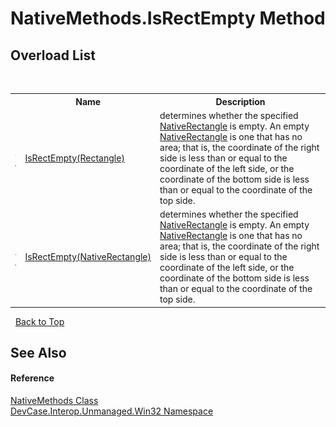 # NativeMethods.IsRectEmpty Method 
 


## Overload List
&nbsp;<table><tr><th></th><th>Name</th><th>Description</th></tr><tr><td>![Public method](media/pubmethod.gif "Public method")![Static member](media/static.gif "Static member")</td><td><a href="M_DevCase_Interop_Unmanaged_Win32_NativeMethods_IsRectEmpty_1">IsRectEmpty(Rectangle)</a></td><td>
determines whether the specified <a href="T_DevCase_Interop_Unmanaged_Win32_Structures_NativeRectangle">NativeRectangle</a> is empty. An empty <a href="T_DevCase_Interop_Unmanaged_Win32_Structures_NativeRectangle">NativeRectangle</a> is one that has no area; that is, the coordinate of the right side is less than or equal to the coordinate of the left side, or the coordinate of the bottom side is less than or equal to the coordinate of the top side.</td></tr><tr><td>![Public method](media/pubmethod.gif "Public method")![Static member](media/static.gif "Static member")</td><td><a href="M_DevCase_Interop_Unmanaged_Win32_NativeMethods_IsRectEmpty">IsRectEmpty(NativeRectangle)</a></td><td>
determines whether the specified <a href="T_DevCase_Interop_Unmanaged_Win32_Structures_NativeRectangle">NativeRectangle</a> is empty. An empty <a href="T_DevCase_Interop_Unmanaged_Win32_Structures_NativeRectangle">NativeRectangle</a> is one that has no area; that is, the coordinate of the right side is less than or equal to the coordinate of the left side, or the coordinate of the bottom side is less than or equal to the coordinate of the top side.</td></tr></table>&nbsp;
<a href="#nativemethods.isrectempty-method">Back to Top</a>

## See Also


#### Reference
<a href="T_DevCase_Interop_Unmanaged_Win32_NativeMethods">NativeMethods Class</a><br /><a href="N_DevCase_Interop_Unmanaged_Win32">DevCase.Interop.Unmanaged.Win32 Namespace</a><br />